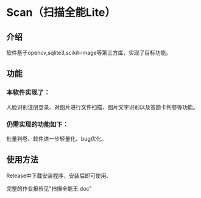 Scan（扫描全能Lite）
========
## 介绍
   软件基于opencv,sqlite3,scikit-image等第三方库，实现了目标功能。
## 功能
### 本软件实现了：
   人脸识别注册登录、对图片进行文件扫描、图片文字识别以及答题卡判卷等功能。
### 仍需实现的功能如下：
   批量判卷、软件进一步轻量化、bug优化。
## 使用方法
   Release中下载安装程序，安装后即可使用。

完整的作业报告见"扫描全能王.doc"
